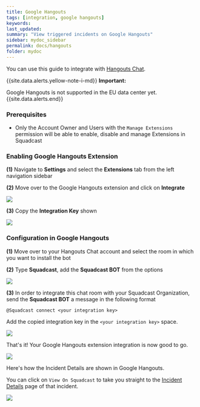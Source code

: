 ```yaml
---
title: Google Hangouts
tags: [integration, google hangouts]
keywords: 
last_updated: 
summary: "View triggered incidents on Google Hangouts"
sidebar: mydoc_sidebar
permalink: docs/hangouts
folder: mydoc
---
```


You can use this guide to integrate with [Hangouts Chat](http://chat.google.com/).

{{site.data.alerts.yellow-note-i-md}}
**Important:**

Google Hangouts is not supported in the EU data center yet.
{{site.data.alerts.end}}

### Prerequisites

- Only the Account Owner and Users with the `Manage Extensions` permission will be able to enable, disable and manage Extensions in Squadcast

### Enabling Google Hangouts Extension

**(1)** Navigate to **Settings** and select the **Extensions** tab from the left navigation sidebar
 
**(2)** Move over to the Google Hangouts extension and click on **Integrate**

![](images/hangouts_1.png)

**(3)** Copy the **Integration Key** shown

![](images/hangouts_2.png)

### Configuration in Google Hangouts

**(1)** Move over to your Hangouts Chat account and select the room in which you want to install the bot

**(2)** Type **Squadcast**, add the **Squadcast BOT** from the options

![](images/hangouts_3.png)

**(3)** In order to integrate this chat room with your Squadcast Organization, send the **Squadcast BOT** a message in the following format

```@Squadcast connect <your integration key>```

Add the copied integration key in the `<your integration key>` space. 

![](images/hangouts_4.png)

That's it! Your Google Hangouts extension integration is now good to go.

![](images/hangouts_5.png)

Here's how the Incident Details are shown in Google Hangouts. 

You can click on `View On Squadcast` to take you straight to the [Incident Details](incident-details) page of that incident. 

![](images/hangouts_6.png)